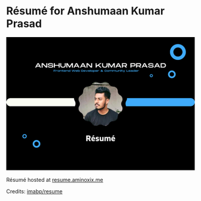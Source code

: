 # Résumé for Anshumaan Kumar Prasad

![poster](/static/img/op-img.png)

Résumé hosted at [resume.aminoxix.me](https://resume.aminoxix.me)

Credits: [imabp/resume](https://github.com/imabp/resume)
